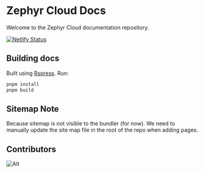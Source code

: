 # Zephyr Cloud Docs

Welcome to the Zephyr Cloud documentation repository.

[![Netlify Status](https://api.netlify.com/api/v1/badges/a6a769b6-39a8-4a3b-84f4-d4b970f68c1f/deploy-status)](https://app.netlify.com/sites/zephyr-cloud-docs/deploys)

## Building docs

Built using [Rspress](https://rspress.dev/).
Run:

```bash
pnpm install
pnpm build
```

## Sitemap Note
Because sitemap is not visible to the bundler (for now). We need to manually update 
the site map file in the root of the repo when adding pages. 

## Contributors
![Alt](https://repobeats.axiom.co/api/embed/fd0de09aa25d444bf55d21d43902d7c71f4e69d2.svg "Repobeats analytics image")
